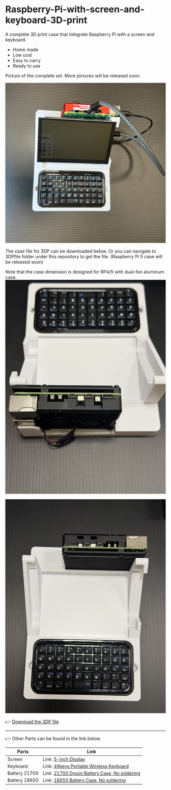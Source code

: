 # Raspberry-Pi-with-screen-and-keyboard-3D-print
A complete 3D print case that integrate Raspberry Pi with a screen and keyboard.
- Home made
- Low cost
- Easy to carry
- Ready to use

Picture of the complete set. More pictures will be released soon.

![Raspberry Pi 4 with bluetooth keyboard](images/IMG_9604.jpg)

The case file for 3DP can be downloaded below. Or you can navigate to 3DPfile folder under this repository to get the file. (Raspberry Pi 5 case will be released soon)

Note that the case dimension is designed for RP4/5 with dual-fan aluminum case. 
![Raspberry Pi 5 with bluetooth keyboard](images/RPi5_with_Case.jpg)

![Raspberry Pi 4 with bluetooth keyboard](images/RPi5_with_Case_front.jpg)

👉 [Download the 3DP file](https://github.com/MiaoReynolds/Raspberry-Pi-with-screen-and-keyboard-3D-print/raw/main/3DPfile/)

---
👉 Other Parts can be found in the link below

| Parts | Link |
|--------|------|
| Screen | Link: [5-inch Display](https://www.lcdwiki.com/5inch_HDMI_Display-D) |
| Keyboard | Link: [49keys Portable Wireless Keyboard](https://example.com/some/very/very/long/link?with=query&params=too) |
| Battery 21700 | Link: [21700 Dyson Battery Case, No soldering](https://www.aliexpress.com/item/1005009213466865.html?spm=a2g0o.productlist.main.3.621b9po39po3B0&algo_pvid=835a0427-b517-4576-ae5f-813f403dd737&algo_exp_id=835a0427-b517-4576-ae5f-813f403dd737-2&pdp_ext_f=%7B%22order%22%3A%226%22%2C%22eval%22%3A%221%22%2C%22fromPage%22%3A%22search%22%7D&pdp_npi=6%40dis%21SGD%2110.64%215.85%21%21%217.98%214.39%21%402151e66217599897254311970e0587%2112000048333787743%21sea%21SG%210%21ABX%211%210%21n_tag%3A-29910%3Bd%3A81e889cd%3Bm03_new_user%3A-29895&curPageLogUid=L6VxJWp8umJy&utparam-url=scene%3Asearch%7Cquery_from%3A%7Cx_object_id%3A1005009213466865%7C_p_origin_prod%3A) |
| Battery 18650 | Link: [18650 Battery Case, No soldering](https://www.lcdwiki.com/5inch_HDMI_Display-D)|
